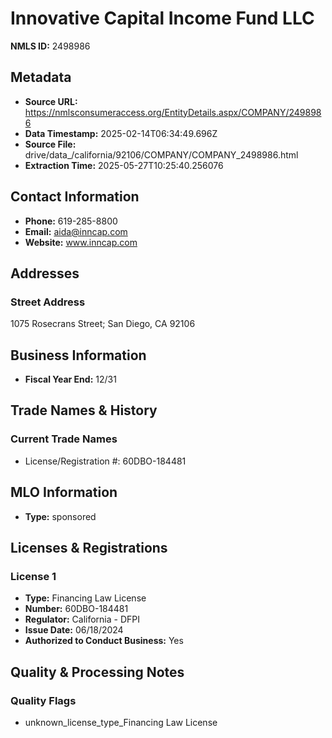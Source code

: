 # Innovative Capital Income Fund LLC

**NMLS ID:** 2498986

## Metadata
- **Source URL:** https://nmlsconsumeraccess.org/EntityDetails.aspx/COMPANY/2498986
- **Data Timestamp:** 2025-02-14T06:34:49.696Z
- **Source File:** drive/data_/california/92106/COMPANY/COMPANY_2498986.html
- **Extraction Time:** 2025-05-27T10:25:40.256076

## Contact Information
- **Phone:** 619-285-8800
- **Email:** aida@inncap.com
- **Website:** www.inncap.com

## Addresses
### Street Address
1075 Rosecrans Street; San Diego, CA 92106

## Business Information
- **Fiscal Year End:** 12/31

## Trade Names & History
### Current Trade Names
- License/Registration #: 60DBO-184481

## MLO Information
- **Type:** sponsored

## Licenses & Registrations

### License 1
- **Type:** Financing Law License
- **Number:** 60DBO-184481
- **Regulator:** California - DFPI
- **Issue Date:** 06/18/2024
- **Authorized to Conduct Business:** Yes

## Quality & Processing Notes
### Quality Flags
- unknown_license_type_Financing Law License
